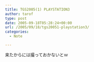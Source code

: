 ```yaml
---
title: TGS2005(1) PLAYSTATION3
author: tarof
type: post
date: 2005-09-18T05:28:24+00:00
url: /2005/09/18/tgs20051-playstation3/
categories:
  - Note

---
```

来たからには撮っておかないとｗ